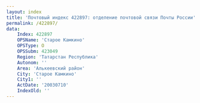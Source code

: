 ```yaml
---
layout: index
title: 'Почтовый индекс 422897: отделение почтовой связи Почты России'
permalink: /422897/
data:
    Index: 422897
    OPSName: 'Старое Камкино'
    OPSType: О
    OPSSubm: 423049
    Region: 'Татарстан Республика'
    Autonom: ''
    Area: 'Алькеевский район'
    City: 'Старое Камкино'
    City1: ''
    ActDate: '20030710'
    IndexOld: ''
---
```

